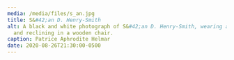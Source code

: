 ```yaml
---
media: /media/files/s_an.jpg
title: S&#42;an D. Henry-Smith
alt: A black and white photograph of S&#42;an D. Henry-Smith, wearing a scarf
  and reclining in a wooden chair.
caption: Patrice Aphrodite Helmar
date: 2020-08-26T21:30:00-0500
---
```

